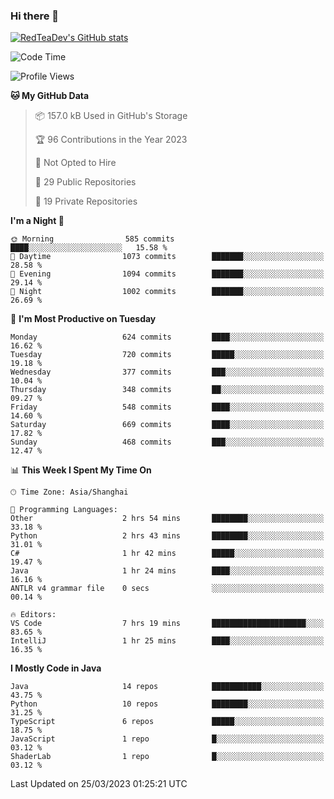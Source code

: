 ### Hi there 👋

<!--
**RedTeaDev/RedTeaDev** is a ✨ _special_ ✨ repository because its `README.md` (this file) appears on your GitHub profile.

Here are some ideas to get you started:

- 🔭 I’m currently working on ...
- 🌱 I’m currently learning ...
- 👯 I’m looking to collaborate on ...
- 🤔 I’m looking for help with ...
- 💬 Ask me about ...
- 📫 How to reach me: ...
- 😄 Pronouns: ...
- ⚡ Fun fact: ...
-->

<!--
[![wakatime](https://wakatime.com/badge/user/6b101ed0-04c0-4490-9283-eb61f2efff96.svg)](https://wakatime.com/@6b101ed0-04c0-4490-9283-eb61f2efff96)
!-->

[![RedTeaDev's GitHub stats](https://github-readme-stats.vercel.app/api?username=RedTeaDev)](https://github.com/anuraghazra/github-readme-stats)
<!--
[![willianrod's wakatime stats](https://github-readme-stats.vercel.app/api/wakatime?username=RedTeaDev)](https://github.com/anuraghazra/github-readme-stats)
!-->
<!--START_SECTION:waka-->
![Code Time](http://img.shields.io/badge/Code%20Time-1%2C283%20hrs%202%20mins-blue)

![Profile Views](http://img.shields.io/badge/Profile%20Views-0-blue)

**🐱 My GitHub Data** 

> 📦 157.0 kB Used in GitHub's Storage 
 > 
> 🏆 96 Contributions in the Year 2023
 > 
> 🚫 Not Opted to Hire
 > 
> 📜 29 Public Repositories 
 > 
> 🔑 19 Private Repositories 
 > 
**I'm a Night 🦉** 

```text
🌞 Morning                585 commits         ████░░░░░░░░░░░░░░░░░░░░░   15.58 % 
🌆 Daytime                1073 commits        ███████░░░░░░░░░░░░░░░░░░   28.58 % 
🌃 Evening                1094 commits        ███████░░░░░░░░░░░░░░░░░░   29.14 % 
🌙 Night                  1002 commits        ███████░░░░░░░░░░░░░░░░░░   26.69 % 
```
📅 **I'm Most Productive on Tuesday** 

```text
Monday                   624 commits         ████░░░░░░░░░░░░░░░░░░░░░   16.62 % 
Tuesday                  720 commits         █████░░░░░░░░░░░░░░░░░░░░   19.18 % 
Wednesday                377 commits         ███░░░░░░░░░░░░░░░░░░░░░░   10.04 % 
Thursday                 348 commits         ██░░░░░░░░░░░░░░░░░░░░░░░   09.27 % 
Friday                   548 commits         ████░░░░░░░░░░░░░░░░░░░░░   14.60 % 
Saturday                 669 commits         ████░░░░░░░░░░░░░░░░░░░░░   17.82 % 
Sunday                   468 commits         ███░░░░░░░░░░░░░░░░░░░░░░   12.47 % 
```


📊 **This Week I Spent My Time On** 

```text
🕑︎ Time Zone: Asia/Shanghai

💬 Programming Languages: 
Other                    2 hrs 54 mins       ████████░░░░░░░░░░░░░░░░░   33.18 % 
Python                   2 hrs 43 mins       ████████░░░░░░░░░░░░░░░░░   31.01 % 
C#                       1 hr 42 mins        █████░░░░░░░░░░░░░░░░░░░░   19.47 % 
Java                     1 hr 24 mins        ████░░░░░░░░░░░░░░░░░░░░░   16.16 % 
ANTLR v4 grammar file    0 secs              ░░░░░░░░░░░░░░░░░░░░░░░░░   00.14 % 

🔥 Editors: 
VS Code                  7 hrs 19 mins       █████████████████████░░░░   83.65 % 
IntelliJ                 1 hr 25 mins        ████░░░░░░░░░░░░░░░░░░░░░   16.35 % 
```

**I Mostly Code in Java** 

```text
Java                     14 repos            ███████████░░░░░░░░░░░░░░   43.75 % 
Python                   10 repos            ████████░░░░░░░░░░░░░░░░░   31.25 % 
TypeScript               6 repos             █████░░░░░░░░░░░░░░░░░░░░   18.75 % 
JavaScript               1 repo              █░░░░░░░░░░░░░░░░░░░░░░░░   03.12 % 
ShaderLab                1 repo              █░░░░░░░░░░░░░░░░░░░░░░░░   03.12 % 
```




 Last Updated on 25/03/2023 01:25:21 UTC
<!--END_SECTION:waka-->


